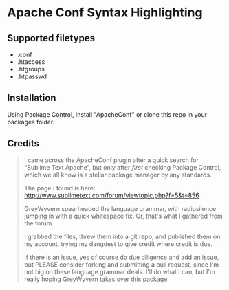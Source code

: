 Apache Conf Syntax Highlighting
===============================

Supported filetypes
------------

* .conf
* .htaccess
* .htgroups
* .htpasswd

Installation
------------

Using Package Control, install "ApacheConf" or clone this repo in your packages folder.

Credits
-------

> I came across the ApacheConf plugin after a quick search for “Sublime Text Apache”, but only after *first* checking Package Control, which we all know is a stellar package manager by any standards.
>
> The page I found is here: <http://www.sublimetext.com/forum/viewtopic.php?f=5&t=856>
>
> GreyWyvern spearheaded the language grammar, with radiosilence jumping in with a quick whitespace fix.  Or, that's what I gathered from the forum.
>
> I grabbed the files, threw them into a git repo, and published them on my account, trying my dangdest to give credit where credit is due.
>
> If there is an issue, yes of course do due diligence and add an issue, but PLEASE consider forking and submitting a pull request, since I'm not big on these language grammar deals.  I'll do what I can, but I'm really hoping GreyWyvern takes over this package.
